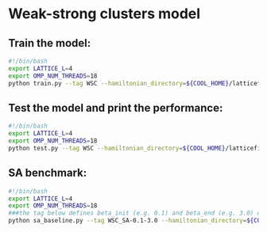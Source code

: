 # Weak-strong clusters model

## Train the model:

```bash 
#!/bin/bash
export LATTICE_L=4
export OMP_NUM_THREADS=18
python train.py --tag WSC --hamiltonian_directory=${COOL_HOME}/latticefiles/weakstrongcluster/
```

## Test the model and print the performance:
```bash
#!/bin/bash
export LATTICE_L=4
export OMP_NUM_THREADS=18
python test.py --tag WSC --hamiltonian_directory=${COOL_HOME}/latticefiles/weakstrongcluster/ --betainit=0.5 
```

## SA benchmark:
```bash
#!/bin/bash
export LATTICE_L=4
export OMP_NUM_THREADS=18
###the tag below defines beta_init (e.g. 0.1) and beta_end (e.g. 3.0) of a linear schedule
python sa_baseline.py --tag WSC_SA-0.1-3.0 --hamiltonian_directory=${COOL_HOME}/latticefiles/weakstrongcluster/
```

